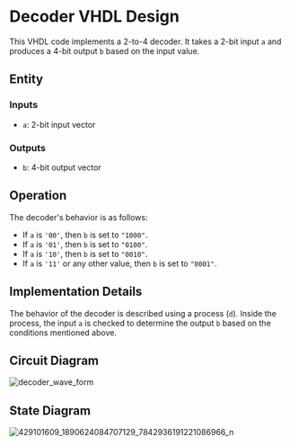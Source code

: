 # Decoder VHDL Design

This VHDL code implements a 2-to-4 decoder. It takes a 2-bit input `a` and produces a 4-bit output `b` based on the input value.

## Entity

### Inputs

- `a`: 2-bit input vector

### Outputs

- `b`: 4-bit output vector

## Operation

The decoder's behavior is as follows:

- If `a` is `'00'`, then `b` is set to `"1000"`.
- If `a` is `'01'`, then `b` is set to `"0100"`.
- If `a` is `'10'`, then `b` is set to `"0010"`.
- If `a` is `'11'` or any other value, then `b` is set to `"0001"`.

## Implementation Details

The behavior of the decoder is described using a process (`d`). Inside the process, the input `a` is checked to determine the output `b` based on the conditions mentioned above.

## Circuit Diagram


![decoder_wave_form](https://github.com/ashishbasaula/Embeeded-/assets/32863612/5ee77865-5795-4d5e-800f-b8e46668d27d)

## State Diagram

![429101609_1890624084707129_7842936191221086966_n](https://github.com/ashishbasaula/Embeeded-/assets/32863612/75695130-b05a-4713-ad04-a168079e17fb)
